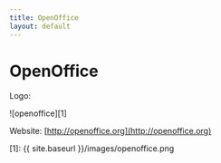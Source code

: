 ```yaml
---
title: OpenOffice
layout: default
---
```

# OpenOffice

Logo: 

![openoffice][1]

Website: [http://openoffice.org](http://openoffice.org)

[1]: {{ site.baseurl }}/images/openoffice.png
